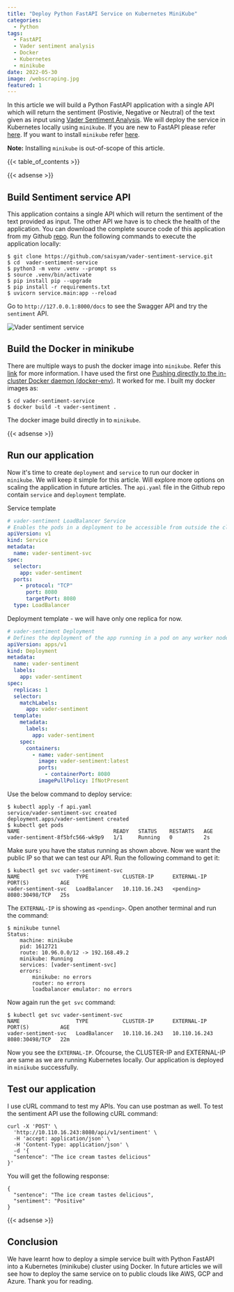 ```yaml
---
title: "Deploy Python FastAPI Service on Kubernetes MiniKube"
categories:
  - Python
tags:
  - FastAPI
  - Vader sentiment analysis
  - Docker
  - Kubernetes
  - minikube
date: 2022-05-30
image: /webscraping.jpg
featured: 1
---
```


In this article we will build a Python FastAPI application with a single API which will return the sentiment (Postivie, Negative or Neutral) of the text given as input using [Vader Sentiment Analysis](https://www.geeksforgeeks.org/python-sentiment-analysis-using-vader/). We will deploy the service in Kubernetes locally using `minikube`. If you are new to FastAPI please refer [here](https://fastapi.tiangolo.com/). If you want to install `minikube` refer [here](https://minikube.sigs.k8s.io/docs/start/). 

**Note:** Installing `minikube` is out-of-scope of this article.

{{< table_of_contents >}}

{{< adsense >}}

## Build Sentiment service API
This application contains a single API which will return the sentiment of the text provided as input. The other API we have is to check the health of the application. You can download the complete source code of this application from my Github [repo](https://github.com/saisyam/vader-sentiment-service). Run the following commands to execute the application locally:

```shell
$ git clone https://github.com/saisyam/vader-sentiment-service.git
$ cd  vader-sentiment-service
$ python3 -m venv .venv --prompt ss
$ source .venv/bin/activate
$ pip install pip --upgrade
$ pip install -r requirements.txt
$ uvicorn service.main:app --reload
```

Go to `http://127.0.0.1:8000/docs` to see the Swagger API and try the `sentiment` API.

![Vader sentiment service](../vader-sentiment-post-swagger.jpg)

## Build the Docker in minikube
There are multiple ways to push the docker image into `minikube`. Refer this [link](https://minikube.sigs.k8s.io/docs/handbook/pushing/) for more information. I have used the first one [Pushing directly to the in-cluster Docker daemon (docker-env)](https://minikube.sigs.k8s.io/docs/handbook/pushing/#1-pushing-directly-to-the-in-cluster-docker-daemon-docker-env). It worked for me. I built my docker images as:

```shell
$ cd vader-sentiment-service
$ docker build -t vader-sentiment .
```
The docker image build directly in to `minikube`.

{{< adsense >}}

## Run our application
Now it's time to create `deployment` and `service` to run our docker in `minikube`. We will keep it simple for this article. Will explore more options on scaling the application in future articles. The `api.yaml` file in the Github repo contain `service` and `deployment` template.

Service template
```yaml
# vader-sentiment LoadBalancer Service
# Enables the pods in a deployment to be accessible from outside the cluster
apiVersion: v1
kind: Service
metadata:
  name: vader-sentiment-svc
spec:
  selector:
    app: vader-sentiment
  ports:
    - protocol: "TCP"
      port: 8080
      targetPort: 8080
  type: LoadBalancer
```

Deployment template - we will have only one replica for now.
```yaml
# vader-sentiment Deployment
# Defines the deployment of the app running in a pod on any worker node
apiVersion: apps/v1
kind: Deployment
metadata:
  name: vader-sentiment
  labels:
    app: vader-sentiment
spec:
  replicas: 1
  selector:
    matchLabels:
      app: vader-sentiment
  template:
    metadata:
      labels:
        app: vader-sentiment
    spec:
      containers:
        - name: vader-sentiment
          image: vader-sentiment:latest
          ports:
            - containerPort: 8080
          imagePullPolicy: IfNotPresent
```

Use the below command to deploy service:

```shell
$ kubectl apply -f api.yaml 
service/vader-sentiment-svc created
deployment.apps/vader-sentiment created
$ kubectl get pods
NAME                              READY   STATUS    RESTARTS   AGE
vader-sentiment-8f5bfc566-wk9p9   1/1     Running   0          2s
```
Make sure you have the status running as shown above. Now we want the public IP so that we can test our API. Run the following command to get it:

```shell
$ kubectl get svc vader-sentiment-svc
NAME                  TYPE           CLUSTER-IP      EXTERNAL-IP   PORT(S)          AGE
vader-sentiment-svc   LoadBalancer   10.110.16.243   <pending>     8080:30498/TCP   25s
```
The `EXTERNAL-IP` is showing as `<pending>`. Open another terminal and run the command:

```shell
$ minikube tunnel
Status:	
	machine: minikube
	pid: 1612721
	route: 10.96.0.0/12 -> 192.168.49.2
	minikube: Running
	services: [vader-sentiment-svc]
    errors: 
		minikube: no errors
		router: no errors
		loadbalancer emulator: no errors
```

Now again run the `get svc` command:

```shell
$ kubectl get svc vader-sentiment-svc
NAME                  TYPE           CLUSTER-IP      EXTERNAL-IP     PORT(S)          AGE
vader-sentiment-svc   LoadBalancer   10.110.16.243   10.110.16.243   8080:30498/TCP   22m
```
Now you see the `EXTERNAL-IP`. Ofcourse, the CLUSTER-IP and EXTERNAL-IP are same as we are running Kubernetes locally. Our application is deployed in `minikube` successfully.

## Test our application
I use cURL command to test my APIs. You can use postman as well. To test the sentiment API use the following cURL command:

```shell
curl -X 'POST' \
  'http://10.110.16.243:8080/api/v1/sentiment' \
  -H 'accept: application/json' \
  -H 'Content-Type: application/json' \
  -d '{
  "sentence": "The ice cream tastes delicious"
}'
```
You will get the following response:
```shell
{
  "sentence": "The ice cream tastes delicious",
  "sentiment": "Positive"
}
```

{{< adsense >}}

## Conclusion
We have learnt how to deploy a simple service built with Python FastAPI into a Kubernetes (minikube) cluster using Docker. In future articles we will see how to deploy the same service on to public clouds like AWS, GCP and Azure. Thank you for reading.